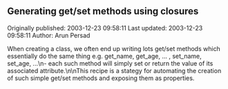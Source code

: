 ## Generating get/set methods using closures

Originally published: 2003-12-23 09:58:11
Last updated: 2003-12-23 09:58:11
Author: Arun Persad

When creating a class, we often end up writing lots get/set methods which essentially do the same thing e.g. get_name, get_age, ... , set_name, set_age, ...\n- each such method will simply set or return the value of its associated attribute.\n\nThis recipe is a stategy for automating the creation of such simple get/set methods and exposing them as properties.